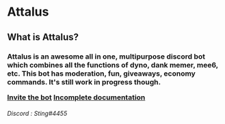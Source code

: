 # Attalus
<h2>What is Attalus?</h2>
<h3>Attalus is an awesome all in one, multipurpose discord bot which combines all the functions of dyno, dank memer, mee6, etc. This bot has moderation, fun, giveaways, economy commands. It's still work in progress though.</p>
<a href="https://discord.com/oauth2/authorize?client_id=744760314599309315&permissions=8&redirect_uri=https%3A%2F%2Fxsting7.gitbook.io%2Fattalus%2Ffaq&response_type=code&scope=identify%20bot">Invite the bot</a>
<a href="https://xsting7.gitbook.io/attalus">Incomplete documentation</a>
<h6>Discord : Sting#4455</h6
